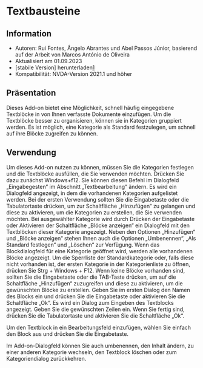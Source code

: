 # Textbausteine #


## Information
* Autoren: Rui Fontes, Ângelo Abrantes und Abel Passos Júnior, basierend auf der Arbeit von Marcos António de Oliveira
* Aktualisiert am 01.09.2023
* [stabile Version] herunterladen[1]
* Kompatibilität: NVDA-Version 2021.1 und höher


## Präsentation
Dieses Add-on bietet eine Möglichkeit, schnell häufig eingegebene Textblöcke in von Ihnen verfasste Dokumente einzufügen.
Um die Textblöcke besser zu organisieren, können sie in Kategorien gruppiert werden.
Es ist möglich, eine Kategorie als Standard festzulegen, um schnell auf ihre Blöcke zugreifen zu können.


## Verwendung
Um dieses Add-on nutzen zu können, müssen Sie die Kategorien festlegen und die Textblöcke ausfüllen, die Sie verwenden möchten.
Drücken Sie dazu zunächst Windows+f12. Sie können diesen Befehl im Dialogfeld „Eingabegesten“ im Abschnitt „Textbearbeitung“ ändern.
Es wird ein Dialogfeld angezeigt, in dem die vorhandenen Kategorien aufgelistet  werden. Bei der ersten Verwendung sollten Sie die Eingabetaste oder die Tabulatortaste drücken, um zur Schaltfläche „Hinzufügen“ zu gelangen und diese zu aktivieren, um die Kategorien zu erstellen, die Sie verwenden möchten.
Bei ausgewählter Kategorie wird durch Drücken der Eingabetaste oder Aktivieren der Schaltfläche „Blöcke anzeigen“ ein Dialogfeld mit den Textblöcken dieser Kategorie angezeigt.
Neben den Optionen „Hinzufügen“ und „Blöcke anzeigen“ stehen Ihnen auch die Optionen „Umbenennen“, „Als Standard festlegen“ und „Löschen“ zur Verfügung.
Wenn das Blockdialogfeld für eine Kategorie geöffnet wird, werden alle vorhandenen Blöcke angezeigt.
Um die Sperrliste der Standardkategorie oder, falls diese nicht vorhanden ist, der ersten Kategorie in der Kategorienliste zu öffnen, drücken Sie Strg + Windows + F12.
Wenn keine Blöcke vorhanden sind, sollten Sie die Eingabetaste oder die TAB-Taste drücken, um auf die Schaltfläche „Hinzufügen“ zuzugreifen und diese zu aktivieren, um die gewünschten Blöcke zu erstellen.
Geben Sie im ersten Dialog den Namen des Blocks ein und drücken Sie die Eingabetaste oder aktivieren Sie die Schaltfläche „Ok“.
Es wird ein Dialog zum Eingeben des Textblocks angezeigt.
Geben Sie die gewünschten Zeilen ein. Wenn Sie fertig sind, drücken Sie die Tabulatortaste und aktivieren Sie die Schaltfläche „Ok“.

Um den Textblock in ein Bearbeitungsfeld einzufügen, wählen Sie einfach den Block aus und drücken Sie die Eingabetaste.

Im Add-on-Dialogfeld können Sie auch umbenennen, den Inhalt ändern, zu einer anderen Kategorie wechseln, den Textblock löschen oder zum Kategoriendialog zurückkehren.


[1]: https://github.com/ruifontes/frequentText/releases/download/2023.09.03/frequentText-2023.09.03.nvda-addon
